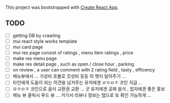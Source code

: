 This project was bootstrapped with [Create React App](https://github.com/facebook/create-react-app).

## TODO
- [ ] getting DB by crawling
- [ ] mui react style works template 
- [ ] mui card page
- [ ] mui res page consist of ratings , menu item ratings , price 
- [ ] make res menu page
- [ ] make res detail page , such as open / close hour , parking
- [ ] on review , a user can comment with 2 rating field , tasty , efficency
- [ ] 메뉴뷰에서 ... 가성비 호불로 갓성비 등등 의 뱃지 달아주기 ... 
- [ ] 타인에게 도움이 되는 의견을 남겨주는 유저에겐 ㄹㅇㅁㅈ 코인 지급 .. 
- [ ] ㄹㅇㅁㅈ 코인으로 음식 교환권 교환 ... 굿 유저에겐 공짜 음식 , 업자에겐 좋은 홍보 
- [ ] 메뉴 뷰 클릭시 푸드 뷰 ... 거기서 리뷰나 정보는 탭으로 또 확인 가능하게 ... 